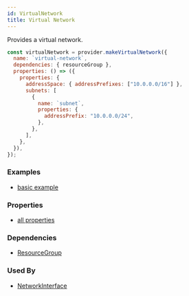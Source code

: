 ```yaml
---
id: VirtualNetwork
title: Virtual Network
---
```


Provides a virtual network.

```js
const virtualNetwork = provider.makeVirtualNetwork({
  name: `virtual-network`,
  dependencies: { resourceGroup },
  properties: () => ({
    properties: {
      addressSpace: { addressPrefixes: ["10.0.0.0/16"] },
      subnets: [
        {
          name: `subnet`,
          properties: {
            addressPrefix: "10.0.0.0/24",
          },
        },
      ],
    },
  }),
});
```

### Examples

- [basic example](https://github.com/grucloud/grucloud/blob/main/examples/azure/vm/iac.js#14)

### Properties

- [all properties](https://docs.microsoft.com/en-us/rest/api/virtualnetwork/virtualnetworks/createorupdate#request-body)

### Dependencies

- [ResourceGroup](../resourceManagement/ResourceGroup.md)

### Used By

- [NetworkInterface](./NetworkInterface.md)
